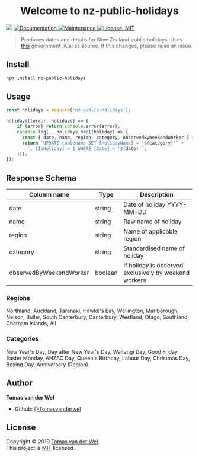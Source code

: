 <h1 align="center">Welcome to nz-public-holidays</h1>
<p>
  <img src="https://img.shields.io/badge/version-1.1.5-blue.svg?cacheSeconds=2592000" />
  <a href="https://github.com/Tomasvanderwel/nz-public-holiday#readme">
    <img alt="Documentation" src="https://img.shields.io/badge/documentation-yes-brightgreen.svg" target="_blank" />
  </a>
  <a href="https://github.com/Tomasvanderwel/nz-public-holiday/graphs/commit-activity">
    <img alt="Maintenance" src="https://img.shields.io/badge/Maintained%3F-yes-green.svg" target="_blank" />
  </a>
  <a href="https://github.com/Tomasvanderwel/nz-public-holiday/blob/master/LICENSE">
    <img alt="License: MIT" src="https://img.shields.io/badge/License-MIT-yellow.svg" target="_blank" />
  </a>
</p>

> Produces dates and details for New Zealand public holidays. Uses [this](http://apps.employment.govt.nz/ical/public-holidays-all.ics) government .iCal as source. If this changes, please raise an issue.

## Install

```sh
npm install nz-public-holidays
```

## Usage

```js
const holidays = require('nz-public-holidays');

holidays((error, holidays) => {
    if (error) return console.error(error);
    console.log(...holidays.map((holiday) => {
      const { date, name, region, category, observedByWeekendWorker } = holiday;
      return `UPDATE tablename SET [HolidayName] = '${category}'` +
        `, [IsHoliday] = 1 WHERE [Date] = '${date}'`;
    }));
});
```

## Response Schema

| Column name | Type | Description |
|-------------------------|---------|-------------------------------------------------------|
| date | string | Date of holiday YYYY-MM-DD |
| name | string | Raw name of holiday |
| region | string | Name of applicable region |
| category | string | Standardised name of holiday |
| observedByWeekendWorker | boolean | If holiday is observed exclusively by weekend workers |

### Regions

Northland, Auckland, Taranaki, Hawke's Bay, Wellington, Marlborough, Nelson, Buller, South Canterbury, Canterbury, Westland, Otago, Southland, Chatham Islands, All

### Categories

New Year's Day, Day after New Year's Day, Waitangi Day, Good Friday, Easter Monday, ANZAC Day, Queen's Birthday, Labour Day, Christmas Day, Boxing Day, Anniversary (Region)

## Author

**Tomas van der Wel**

* Github: [@Tomasvanderwel](https://github.com/Tomasvanderwel)


## License

Copyright © 2019 [Tomas van der Wel](https://github.com/Tomasvanderwel).<br />
This project is [MIT](https://github.com/Tomasvanderwel/nz-public-holiday/blob/master/LICENSE) licensed.